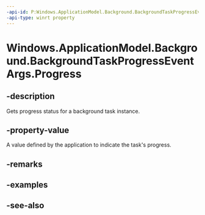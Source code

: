 ----api-id: P:Windows.ApplicationModel.Background.BackgroundTaskProgressEventArgs.Progress
-api-type: winrt property
---<!-- Property syntaxpublic uint Progress { get; }--># Windows.ApplicationModel.Background.BackgroundTaskProgressEventArgs.Progress## -descriptionGets progress status for a background task instance.## -property-valueA value defined by the application to indicate the task's progress.## -remarks## -examples## -see-also